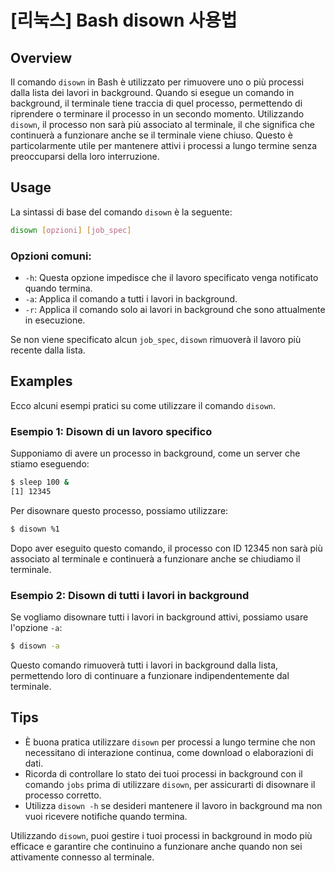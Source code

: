 # [리눅스] Bash disown 사용법

## Overview
Il comando `disown` in Bash è utilizzato per rimuovere uno o più processi dalla lista dei lavori in background. Quando si esegue un comando in background, il terminale tiene traccia di quel processo, permettendo di riprendere o terminare il processo in un secondo momento. Utilizzando `disown`, il processo non sarà più associato al terminale, il che significa che continuerà a funzionare anche se il terminale viene chiuso. Questo è particolarmente utile per mantenere attivi i processi a lungo termine senza preoccuparsi della loro interruzione.

## Usage
La sintassi di base del comando `disown` è la seguente:

```bash
disown [opzioni] [job_spec]
```

### Opzioni comuni:
- `-h`: Questa opzione impedisce che il lavoro specificato venga notificato quando termina.
- `-a`: Applica il comando a tutti i lavori in background.
- `-r`: Applica il comando solo ai lavori in background che sono attualmente in esecuzione.

Se non viene specificato alcun `job_spec`, `disown` rimuoverà il lavoro più recente dalla lista.

## Examples
Ecco alcuni esempi pratici su come utilizzare il comando `disown`.

### Esempio 1: Disown di un lavoro specifico
Supponiamo di avere un processo in background, come un server che stiamo eseguendo:

```bash
$ sleep 100 &
[1] 12345
```

Per disownare questo processo, possiamo utilizzare:

```bash
$ disown %1
```

Dopo aver eseguito questo comando, il processo con ID 12345 non sarà più associato al terminale e continuerà a funzionare anche se chiudiamo il terminale.

### Esempio 2: Disown di tutti i lavori in background
Se vogliamo disownare tutti i lavori in background attivi, possiamo usare l'opzione `-a`:

```bash
$ disown -a
```

Questo comando rimuoverà tutti i lavori in background dalla lista, permettendo loro di continuare a funzionare indipendentemente dal terminale.

## Tips
- È buona pratica utilizzare `disown` per processi a lungo termine che non necessitano di interazione continua, come download o elaborazioni di dati.
- Ricorda di controllare lo stato dei tuoi processi in background con il comando `jobs` prima di utilizzare `disown`, per assicurarti di disownare il processo corretto.
- Utilizza `disown -h` se desideri mantenere il lavoro in background ma non vuoi ricevere notifiche quando termina.

Utilizzando `disown`, puoi gestire i tuoi processi in background in modo più efficace e garantire che continuino a funzionare anche quando non sei attivamente connesso al terminale.